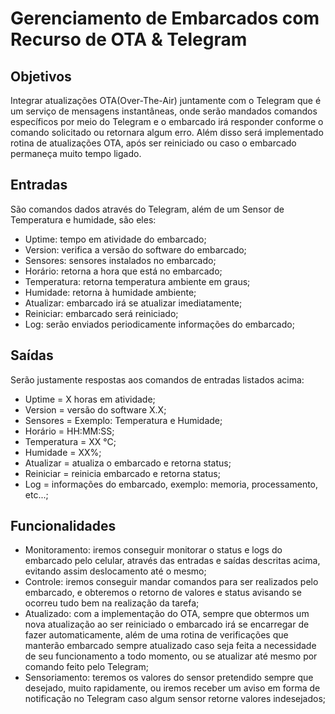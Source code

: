 # Gerenciamento de Embarcados com Recurso de OTA & Telegram
## Objetivos
Integrar atualizações OTA(Over-The-Air) juntamente com o Telegram que é um serviço de mensagens instantâneas, onde serão mandados comandos específicos por meio do Telegram e o embarcado irá responder conforme o comando solicitado ou retornara algum erro. Além disso será implementado rotina de atualizações OTA, após ser reiniciado ou caso o embarcado permaneça muito tempo ligado.

## Entradas
São comandos dados através do Telegram, além de um Sensor de Temperatura e humidade, são eles:  
  * Uptime: tempo em atividade do embarcado;
  * Version: verifica a versão do software do embarcado;
  * Sensores: sensores instalados no embarcado;
  * Horário: retorna a hora que está no embarcado;
  * Temperatura: retorna temperatura ambiente em graus;
  * Humidade: retorna à humidade ambiente;
  * Atualizar: embarcado irá se atualizar imediatamente;
  * Reiniciar: embarcado será reiniciado;
  * Log: serão enviados periodicamente informações do embarcado;

## Saídas
Serão justamente respostas aos comandos de entradas listados acima:
  * Uptime = X horas em atividade;
  * Version = versão do software X.X;
  * Sensores = Exemplo: Temperatura e Humidade;
  * Horário = HH:MM:SS;
  * Temperatura = XX °C;
  * Humidade = XX%;
  * Atualizar = atualiza o embarcado e retorna status;
  * Reiniciar = reinicia embarcado e retorna status;
  * Log = informações do embarcado, exemplo: memoria, processamento, etc...;

## Funcionalidades
  * Monitoramento: iremos conseguir monitorar o status e logs do embarcado pelo celular, através das entradas e saídas descritas acima, evitando assim deslocamento até o mesmo;
  * Controle: iremos conseguir mandar comandos para ser realizados pelo embarcado, e obteremos o retorno de valores e status avisando se ocorreu tudo bem na realização da tarefa;
  * Atualizado: com a implementação do OTA, sempre que obtermos um nova atualização ao ser reiniciado o embarcado irá se encarregar de fazer automaticamente, além de uma rotina de verificações que manterão embarcado sempre atualizado caso seja feita a necessidade de seu funcionamento a todo momento, ou se atualizar até mesmo por comando feito pelo Telegram;
  * Sensoriamento: teremos os valores do sensor pretendido sempre que desejado, muito rapidamente, ou iremos receber um aviso em forma de notificação no Telegram caso algum sensor retorne valores indesejados;
